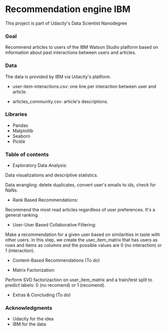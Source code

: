 # Recommendation engine IBM
This project is part of Udacity's Data Scientist Nanodegree

### Goal
Recommend articles to users of the IBM Watson Studio platform based on information about past interactions between users and articles.

### Data
The data is provided by IBM via Udacity's platform.

- user-item-interactions.csv: one line per interaction between user and article.  

- articles_community.csv: article's descriptions.

### Libraries
- Pandas
- Matplotlib
- Seaborn
- Pickle

### Table of contents
- Exploratory Data Analysis:

Data visualizations and descriptive statistics.

Data wrangling: delete duplicates, convert user's emails to ids, check for NaNs.

- Rank Based Recommendations:

Recommend the most read articles regardless of user preferences. It's a general ranking.

- User-User Based Collaborative Filtering:

Make a recommendation for a given user based on similarities in taste with other users. 
In this step, we create the user_item_matrix that has users as rows and items as columns and the possible values are
0 (no interaction) or 1 (interaction).

- Content-Based Recommendations (To do)

- Matrix Factorization:

Perform SVD factorizaction on user_item_matrix and a train/test split to predict labels: 0 (no recomend) or 1 (recomend).

- Extras & Concluding (To do)

### Acknowledgments
- Udacity for the idea
- IBM for the data
